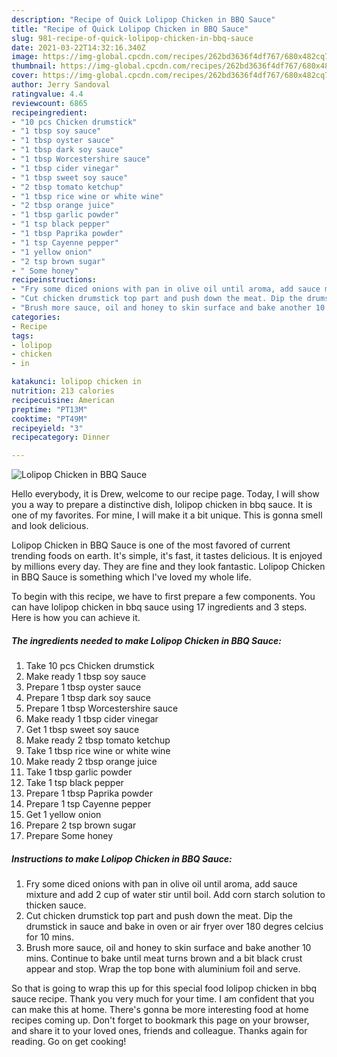 ```yaml
---
description: "Recipe of Quick Lolipop Chicken in BBQ Sauce"
title: "Recipe of Quick Lolipop Chicken in BBQ Sauce"
slug: 981-recipe-of-quick-lolipop-chicken-in-bbq-sauce
date: 2021-03-22T14:32:16.340Z
image: https://img-global.cpcdn.com/recipes/262bd3636f4df767/680x482cq70/lolipop-chicken-in-bbq-sauce-recipe-main-photo.jpg
thumbnail: https://img-global.cpcdn.com/recipes/262bd3636f4df767/680x482cq70/lolipop-chicken-in-bbq-sauce-recipe-main-photo.jpg
cover: https://img-global.cpcdn.com/recipes/262bd3636f4df767/680x482cq70/lolipop-chicken-in-bbq-sauce-recipe-main-photo.jpg
author: Jerry Sandoval
ratingvalue: 4.4
reviewcount: 6865
recipeingredient:
- "10 pcs Chicken drumstick"
- "1 tbsp soy sauce"
- "1 tbsp oyster sauce"
- "1 tbsp dark soy sauce"
- "1 tbsp Worcestershire sauce"
- "1 tbsp cider vinegar"
- "1 tbsp sweet soy sauce"
- "2 tbsp tomato ketchup"
- "1 tbsp rice wine or white wine"
- "2 tbsp orange juice"
- "1 tbsp garlic powder"
- "1 tsp black pepper"
- "1 tbsp Paprika powder"
- "1 tsp Cayenne pepper"
- "1 yellow onion"
- "2 tsp brown sugar"
- " Some honey"
recipeinstructions:
- "Fry some diced onions with pan in olive oil until aroma, add sauce mixture and add 2 cup of water stir until boil. Add corn starch solution to thicken sauce."
- "Cut chicken drumstick top part and push down the meat. Dip the drumstick in sauce and bake in oven or air fryer over 180 degres celcius for 10 mins."
- "Brush more sauce, oil and honey to skin surface and bake another 10 mins. Continue to bake until meat turns brown and a bit black crust appear and stop. Wrap the top bone with aluminium foil and serve."
categories:
- Recipe
tags:
- lolipop
- chicken
- in

katakunci: lolipop chicken in 
nutrition: 213 calories
recipecuisine: American
preptime: "PT13M"
cooktime: "PT49M"
recipeyield: "3"
recipecategory: Dinner

---
```



![Lolipop Chicken in BBQ Sauce](https://img-global.cpcdn.com/recipes/262bd3636f4df767/680x482cq70/lolipop-chicken-in-bbq-sauce-recipe-main-photo.jpg)

Hello everybody, it is Drew, welcome to our recipe page. Today, I will show you a way to prepare a distinctive dish, lolipop chicken in bbq sauce. It is one of my favorites. For mine, I will make it a bit unique. This is gonna smell and look delicious.

Lolipop Chicken in BBQ Sauce is one of the most favored of current trending foods on earth. It's simple, it's fast, it tastes delicious. It is enjoyed by millions every day. They are fine and they look fantastic. Lolipop Chicken in BBQ Sauce is something which I've loved my whole life.




To begin with this recipe, we have to first prepare a few components. You can have lolipop chicken in bbq sauce using 17 ingredients and 3 steps. Here is how you can achieve it.

<!--inarticleads1-->

##### The ingredients needed to make Lolipop Chicken in BBQ Sauce:

1. Take 10 pcs Chicken drumstick
1. Make ready 1 tbsp soy sauce
1. Prepare 1 tbsp oyster sauce
1. Prepare 1 tbsp dark soy sauce
1. Prepare 1 tbsp Worcestershire sauce
1. Make ready 1 tbsp cider vinegar
1. Get 1 tbsp sweet soy sauce
1. Make ready 2 tbsp tomato ketchup
1. Take 1 tbsp rice wine or white wine
1. Make ready 2 tbsp orange juice
1. Take 1 tbsp garlic powder
1. Take 1 tsp black pepper
1. Prepare 1 tbsp Paprika powder
1. Prepare 1 tsp Cayenne pepper
1. Get 1 yellow onion
1. Prepare 2 tsp brown sugar
1. Prepare  Some honey




<!--inarticleads2-->

##### Instructions to make Lolipop Chicken in BBQ Sauce:

1. Fry some diced onions with pan in olive oil until aroma, add sauce mixture and add 2 cup of water stir until boil. Add corn starch solution to thicken sauce.
1. Cut chicken drumstick top part and push down the meat. Dip the drumstick in sauce and bake in oven or air fryer over 180 degres celcius for 10 mins.
1. Brush more sauce, oil and honey to skin surface and bake another 10 mins. Continue to bake until meat turns brown and a bit black crust appear and stop. Wrap the top bone with aluminium foil and serve.




So that is going to wrap this up for this special food lolipop chicken in bbq sauce recipe. Thank you very much for your time. I am confident that you can make this at home. There's gonna be more interesting food at home recipes coming up. Don't forget to bookmark this page on your browser, and share it to your loved ones, friends and colleague. Thanks again for reading. Go on get cooking!
